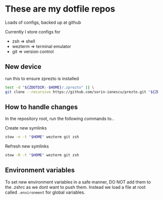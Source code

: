 # These are my dotfile repos

Loads of configs, backed up at github

Currently I store configs for 

- zsh => shell
- wezterm => terminal emulator
- git => version control

## New device

run this to ensure zprezto is installed

```zsh
test -d "${ZDOTDIR:-$HOME}/.zprezto" || \
git clone --recursive https://github.com/sorin-ionescu/prezto.git "${ZDOTDIR:-$HOME}/.zprezto"
```

## How to handle changes

In the repository root, run the following commands to..


Create new symlinks
```zsh
stow -n -t "$HOME" wezterm git zsh
```

Refresh new symlinks
```zsh
stow -R -t "$HOME" wezterm git zsh
```
## Environment variables

To set new environment variables in a safe manner, DO NOT add them to the .zshrc as we dont want to push them.
Instead we load a file at root called `.environment` for global variables. 
